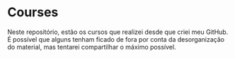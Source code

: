 # Courses
Neste repositório, estão os cursos que realizei desde que criei meu GitHub.<br>
É possível que alguns tenham ficado de fora por conta da desorganização do material, mas tentarei compartilhar o máximo possível.
